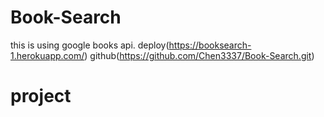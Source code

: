 # Book-Search
this is using google books api.
deploy(https://booksearch-1.herokuapp.com/)
github(https://github.com/Chen3337/Book-Search.git)

# project

